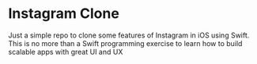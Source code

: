 # Instagram Clone
Just a simple repo to clone some features of Instagram in iOS using Swift. This is no more than a Swift programming exercise to learn how to build scalable apps with great UI and UX
